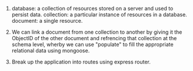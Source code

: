 1. database: a collection of resources stored on a server and used to persist data. collection: a particular instance of resources in a database. document: a single resource.

2. We can link a document from one collection to another by giving it the ObjectID of the other document and refrencing that collection at the schema level, wherby we can use "populate" to fill the appropriate relational data using mongoose.

3. Break up the application into routes using express router.